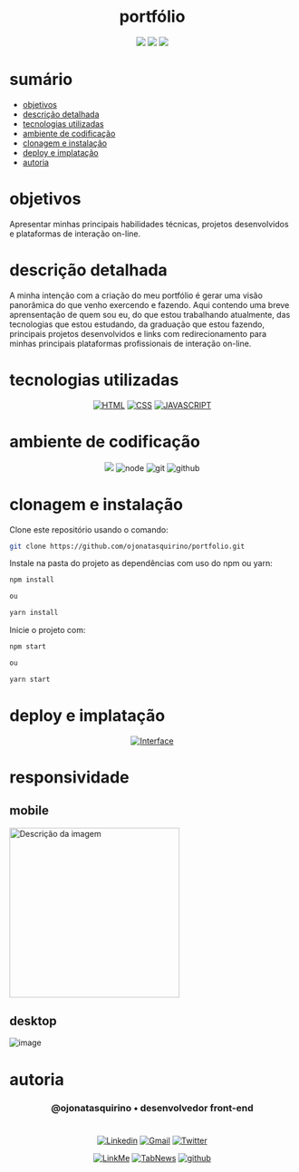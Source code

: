 
<h1 align="center"> portfólio</h1>

[comment]: <> (Adicione o seu usuário  e o nome do repositório)

<p align="center">
  <image
  src="https://img.shields.io/github/languages/count/ojonatasquirino/portfolio"
  />
  <image
  src="https://img.shields.io/github/languages/top/ojonatasquirino/portfolio"
  />
  <image
  src="https://img.shields.io/github/last-commit/ojonatasquirino/portfolio"
  />

</p>

# sumário 

- [objetivos](#id01)
- [descrição detalhada](#id01.01)
- [tecnologias utilizadas](#id04)
- [ambiente de codificação](#id05)
- [clonagem e instalação](#id06)
- [deploy e implatação](#id06.01)
- [autoria](#id07)


# objetivos <a name="id01"></a>


Apresentar minhas principais habilidades técnicas, projetos desenvolvidos e plataformas de interação on-line.



# descrição detalhada <a name="id01.01"></a>

A minha intenção com a criação do meu portfólio é gerar uma visão panorâmica do que venho exercendo e fazendo. Aqui contendo uma breve aprensentação de quem sou eu, do que estou trabalhando atualmente, das tecnologias que estou estudando, da graduação que estou fazendo, principais projetos desenvolvidos e links com redirecionamento para minhas principais plataformas profissionais de interação on-line.


# tecnologias utilizadas <a name="id04"></a>

<div  align='center'> 

[![HTML](https://img.shields.io/badge/HTML-0D1117?style=for-the-badge&logo=html5&logoColor=red)]()
[![CSS](https://img.shields.io/badge/CSS-0D1117?style=for-the-badge&logo=css3&logoColor=1572B6)]()
[![JAVASCRIPT](https://img.shields.io/badge/JavaScript-0D1117?style=for-the-badge&logo=javascript&logoColor=yellow)]()
</div>


</div>

# ambiente de codificação <a name="id05"></a>

<div  align='center'> 

![](https://img.shields.io/badge/VSCode-0D1117?style=for-the-badge&logo=visual%20studio%20code&logoColor=blue)
![node](https://img.shields.io/badge/Nodejs-0D1117?style=for-the-badge&logo=node.js&logoColor=green)
![git](https://img.shields.io/badge/GIT-0D1117?style=for-the-badge&logo=git&logoColor=red)
![github](https://img.shields.io/badge/Github-0D1117?style=for-the-badge&logo=github&logoColor=fff)
</div>


# clonagem e instalação <a name="id06"></a>

Clone este repositório usando o comando:

```bash
git clone https://github.com/ojonatasquirino/portfolio.git
```

Instale na pasta do projeto as dependências com uso do npm ou yarn:

```bash
npm install

ou

yarn install
```

Inicie o projeto com:

```bash
npm start

ou

yarn start
```


# deploy e implatação  <a name="id06.01"></a>

<div  align='center'> 

[![Interface](https://img.shields.io/badge/visualizar_portfolio-000?style=for-the-badge&logo=&logoColor=054595)](https://portfolio-git-main-jonatas-quirinos-projects.vercel.app/)

</div>


# responsividade  <a name="id06.02"></a>

## mobile 

<img src="https://github.com/ojonatasquirino/portfolio/assets/105068717/1ba996b6-9d2d-4537-a92b-86892a0c2383" alt="Descrição da imagem" width="300"   />


## desktop 

[comment]: <> (adicione a imagem)

 ![image](https://github.com/ojonatasquirino/portfolio/assets/105068717/cfb44a81-1123-4dc9-bc09-c8357ec87f35)


# autoria <a name="id07"></a>

[comment]: <> (Adicione seu nome e função)

<h3 align='center'> @ojonatasquirino • desenvolvedor front-end
 </h3>

#

[comment]: <> (Adicione as suas redes sociais e profissionais)

<div  align='center'>

[![Linkedin](https://img.shields.io/badge/LinkedIn-0D1117?style=for-the-badge&logo=linkedin&logoColor=blue)](https://www.linkedin.com/in/jonatasquirino/)
<a href = "mailto:quirinoj02@gmail.com">
![Gmail](https://img.shields.io/badge/Gmail-0D1117?style=for-the-badge&logo=gmail&logoColor=red)</a>
[![Twitter](https://img.shields.io/badge/Twitter-0D1117?style=for-the-badge&logo=twitter&logoColor=054595)](https://twitter.com/ojonatasquirino)

[![LinkMe](https://img.shields.io/badge/linkMe-0D1117?style=for-the-badge&logo=upcloud&logoColor=orange)](https://bit.ly/linkquirino)
[![TabNews](https://img.shields.io/badge/tabnews-0D1117?style=for-the-badge&logo=Databricks&logoColor=fff)](https://www.tabnews.com.br/ojonatasquirino)
[![github](https://img.shields.io/badge/Github-0D1117?style=for-the-badge&logo=github&logoColor=fff)](https://www.github.com/ojonatasquirino)
</div>
